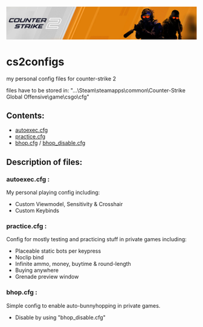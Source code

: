 <p align="center">
  <kbd><img src="https://github.com/frostgod1337/cs2configs/blob/main/media/cs2_banner.PNG" alt="cs2_banner"></kbd>
</p>

# cs2configs
my personal config files for counter-strike 2

files have to be stored in: "...\Steam\steamapps\common\Counter-Strike Global Offensive\game\csgo\cfg" 


## Contents:

<ul>
  <li><a href="https://github.com/frostgod1337/cs2configs/blob/main/cfg/autoexec.cfg">autoexec.cfg</a></li>
  <li><a href="https://github.com/frostgod1337/cs2configs/blob/main/cfg/practice.cfg">practice.cfg</a></li>
  <li>
    <a href="https://github.com/frostgod1337/cs2configs/blob/main/cfg/bhop.cfg">bhop.cfg</a> /
    <a href="https://github.com/frostgod1337/cs2configs/blob/main/cfg/bhop_disable.cfg">bhop_disable.cfg</a>
  </li>
</ul>


## Description of files:

### autoexec.cfg :
My personal playing config including:
- Custom Viewmodel, Sensitivity & Crosshair
- Custom Keybinds

### practice.cfg :
Config for mostly testing and practicing stuff in private games including:
- Placeable static bots per keypress
- Noclip bind
- Infinite ammo, money, buytime & round-length
- Buying anywhere
- Grenade preview window

### bhop.cfg :
Simple config to enable auto-bunnyhopping in private games.
- Disable by using "bhop_disable.cfg"
